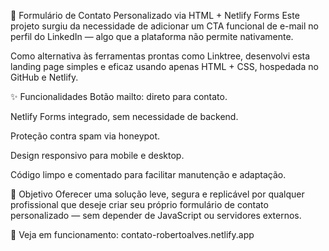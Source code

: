 📮 Formulário de Contato Personalizado via HTML + Netlify Forms
Este projeto surgiu da necessidade de adicionar um CTA funcional de e-mail no perfil do LinkedIn — algo que a plataforma não permite nativamente.

Como alternativa às ferramentas prontas como Linktree, desenvolvi esta landing page simples e eficaz usando apenas HTML + CSS, hospedada no GitHub e Netlify.

✨ Funcionalidades
Botão mailto: direto para contato.

Netlify Forms integrado, sem necessidade de backend.

Proteção contra spam via honeypot.

Design responsivo para mobile e desktop.

Código limpo e comentado para facilitar manutenção e adaptação.

🚀 Objetivo
Oferecer uma solução leve, segura e replicável por qualquer profissional que deseje criar seu próprio formulário de contato personalizado — sem depender de JavaScript ou servidores externos.

🔗 Veja em funcionamento: contato-robertoalves.netlify.app
